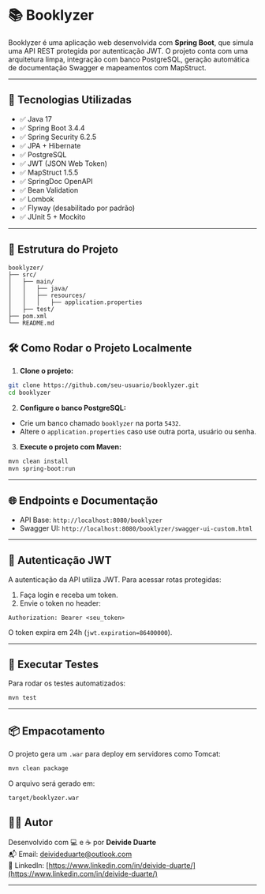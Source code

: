 # 📚 Booklyzer

Booklyzer é uma aplicação web desenvolvida com **Spring Boot**, que simula uma API REST protegida por autenticação JWT. O projeto conta com uma arquitetura limpa, integração com banco PostgreSQL, geração automática de documentação Swagger e mapeamentos com MapStruct.

---

## 🚀 Tecnologias Utilizadas

- ✅ Java 17
- ✅ Spring Boot 3.4.4
- ✅ Spring Security 6.2.5
- ✅ JPA + Hibernate
- ✅ PostgreSQL
- ✅ JWT (JSON Web Token)
- ✅ MapStruct 1.5.5
- ✅ SpringDoc OpenAPI
- ✅ Bean Validation
- ✅ Lombok
- ✅ Flyway (desabilitado por padrão)
- ✅ JUnit 5 + Mockito

---

## 📁 Estrutura do Projeto

```
booklyzer/
├── src/
│   ├── main/
│   │   ├── java/
│   │   ├── resources/
│   │   │   ├── application.properties
│   ├── test/
├── pom.xml
└── README.md
```

## 🛠️ Como Rodar o Projeto Localmente

1. **Clone o projeto:**

```bash
git clone https://github.com/seu-usuario/booklyzer.git
cd booklyzer
```

2. **Configure o banco PostgreSQL:**

- Crie um banco chamado `booklyzer` na porta `5432`.
- Altere o `application.properties` caso use outra porta, usuário ou senha.

3. **Execute o projeto com Maven:**

```bash
mvn clean install
mvn spring-boot:run
```

---

## 🌐 Endpoints e Documentação

- API Base: `http://localhost:8080/booklyzer`
- Swagger UI: `http://localhost:8080/booklyzer/swagger-ui-custom.html`

---

## 🔐 Autenticação JWT

A autenticação da API utiliza JWT. Para acessar rotas protegidas:

1. Faça login e receba um token.
2. Envie o token no header:

```http
Authorization: Bearer <seu_token>
```

O token expira em 24h (`jwt.expiration=86400000`).

---

## 🧪 Executar Testes

Para rodar os testes automatizados:

```bash
mvn test
```

---

## 📦 Empacotamento

O projeto gera um `.war` para deploy em servidores como Tomcat:

```bash
mvn clean package
```

O arquivo será gerado em:

```bash
target/booklyzer.war
```

## 👨‍💻 Autor

Desenvolvido com 💻 e ☕ por **Deivide Duarte**  
📬 Email: deivideduarte@outlook.com  
🔗 LinkedIn: [https://www.linkedin.com/in/deivide-duarte/](https://www.linkedin.com/in/deivide-duarte/)

---
